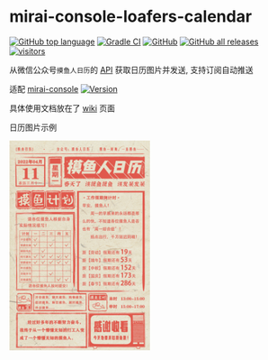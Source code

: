 # mirai-console-loafers-calendar

[![GitHub top language](https://img.shields.io/github/languages/top/Samarium150/mirai-console-loafers-calendar?style=flat)](https://kotlinlang.org/)
[![Gradle CI](https://github.com/Samarium150/mirai-console-loafers-calendar/actions/workflows/Gradle%20CI.yml/badge.svg)](https://github.com/Samarium150/mirai-console-loafers-calendar/actions/workflows/Gradle%20CI.yml)
[![GitHub](https://img.shields.io/github/license/Samarium150/mirai-console-loafers-calendar?style=flat)](https://github.com/Samarium150/mirai-console-loafers-calendar/blob/main/LICENSE)
[![GitHub all releases](https://img.shields.io/github/downloads/Samarium150/mirai-console-loafers-calendar/total)](https://github.com/Samarium150/mirai-console-loafers-calendar/releases/latest)
[![visitors](https://visitor-badge.glitch.me/badge?page_id=Samarium150.mirai-console-loafers-calendar)](https://github.com/Samarium150/mirai-console-loafers-calendar/blob/main/README.md)

从微信公众号`摸鱼人日历`的 [API](https://api.vvhan.com/api/moyu) 获取日历图片并发送, 支持订阅自动推送

适配 [mirai-console](https://github.com/mamoe/mirai) [![Version](https://img.shields.io/badge/version-2.10.1-blue)](https://github.com/mamoe/mirai/releases/tag/v2.10.1)

具体使用文档放在了 [wiki](https://github.com/Samarium150/mirai-console-loafers-calendar/wiki) 页面

日历图片示例

<img src="docs/2022-04-11.png" alt="example" width="250" />
